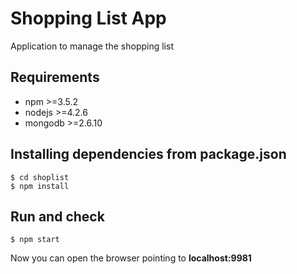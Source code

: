 # Shopping List App
Application to manage the shopping list

## Requirements

* npm >=3.5.2
* nodejs >=4.2.6
* mongodb >=2.6.10

## Installing dependencies from package.json
```
$ cd shoplist
$ npm install
``` 

## Run and check
```
$ npm start
``` 
Now you can open the browser pointing to **localhost:9981**
